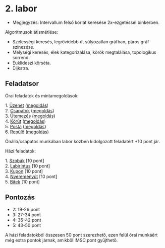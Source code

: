 # 2\. labor

- Megjegyzés: Intervallum felső korlát keresése 2x-ezgetéssel binkerben.

Algoritmusok átismétlése:

- Szélességi keresés, legrövidebb út súlyozatlan gráfban, páros gráf színezése.
- Mélységi keresés, élek kategorizálása, körök megtalálása, topologikus sorrend.
- Euklideszi körséta.
- Dijkstra.

## Feladatsor

Órai feladatok és mintamegoldások:

1\. [Üzenet](./ora1-uzenet/) ([megoldás](./ora1-uzenet/uzenet.cpp))  
2\. [Csapatok](./ora2-csapatok/) ([megoldás](./ora2-csapatok/csapatok.cpp))  
3\. [Ütemezés](./ora3-utemezes/) ([megoldás](./ora3-utemezes/utemezes.cpp))  
4\. [Körút](./ora4-korut/) ([megoldás](./ora4-korut/korut.cpp))  
5\. [Posta](./ora5-posta/) ([megoldás](./ora5-posta/posta.cpp))  
6\. [Repülő](./ora6-repulo/) ([megoldás](./ora6-repulo/repulo.cpp))  

Önálló/csapatos munkában labor közben kidolgozott feladatért +10 pont jár.

Házi feladatok:

1\. [Szobák](./hf1-szobak/) [10 pont]  
2\. [Labirintus](./hf2-labirintus/) [10 pont]  
3\. [Kupon](./hf3-kupon/) [10 pont]  
4\. [Nyereményút](./hf4-nyeremenyut/) [10 pont]  
5\. [Bitek](./hf5-bitek/)  [10 pont]

## Pontozás

- 2: 19-26 pont
- 3: 27-34 pont
- 4: 35-42 pont
- 5: 43-50 pont

A házi feladatokból összesen 50 pont szerezhető, ezen felül órai munkáért még extra pontok járnak, amikből IMSC pont gyűjthető.
